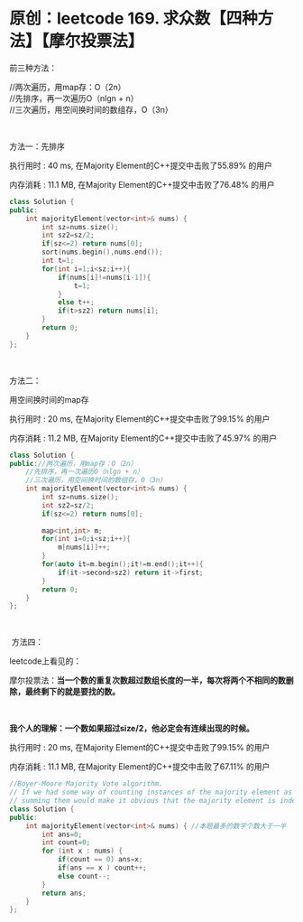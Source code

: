 # 原创：leetcode 169. 求众数【四种方法】【摩尔投票法】

前三种方法：

> 
<p>//两次遍历，用map存：O（2n）<br/>
//先排序，再一次遍历O（nlgn + n）<br/>
//三次遍历，用空间换时间的数组存，O（3n） </p>


 

方法一：先排序

执行用时 : 40 ms, 在Majority Element的C++提交中击败了55.89% 的用户

内存消耗 : 11.1 MB, 在Majority Element的C++提交中击败了76.48% 的用户
```c++
class Solution {
public:
    int majorityElement(vector<int>& nums) {
        int sz=nums.size();
        int sz2=sz/2;
        if(sz<=2) return nums[0];
        sort(nums.begin(),nums.end());
        int t=1;
        for(int i=1;i<sz;i++){
            if(nums[i]!=nums[i-1]){
                t=1;
            }
            else t++;
            if(t>sz2) return nums[i];
        }
        return 0;
    }
};
```
 

方法二：

用空间换时间的map存

执行用时 : 20 ms, 在Majority Element的C++提交中击败了99.15% 的用户

内存消耗 : 11.2 MB, 在Majority Element的C++提交中击败了45.97% 的用户
```c++
class Solution {
public://两次遍历，用map存：O（2n）
    //先排序，再一次遍历O（nlgn + n）
    //三次遍历，用空间换时间的数组存，O（3n）
    int majorityElement(vector<int>& nums) {
        int sz=nums.size();
        int sz2=sz/2;
        if(sz<=2) return nums[0];
        
        map<int,int> m;
        for(int i=0;i<sz;i++){
            m[nums[i]]++;
        }
        for(auto it=m.begin();it!=m.end();it++){
            if(it->second>sz2) return it->first;
        }
        return 0;
    }
};
```
 

 方法四：

leetcode上看见的：

摩尔投票法：**当一个数的重复次数超过数组长度的一半，每次将两个不相同的数删除，最终剩下的就是要找的数。**

 

**我个人的理解：一个数如果超过size/2，他必定会有连续出现的时候。**

执行用时 : 20 ms, 在Majority Element的C++提交中击败了99.15% 的用户

内存消耗 : 11.1 MB, 在Majority Element的C++提交中击败了67.11% 的用户

```c++
//Boyer-Moore Majority Vote algorithm.
// If we had some way of counting instances of the majority element as +1 and instances of any other element as -1, 
// summing them would make it obvious that the majority element is indeed the majority element.
class Solution {
public:
	int majorityElement(vector<int>& nums) { //本题最多的数字个数大于一半
        int ans=0;
        int count=0;
		for (int x : nums) {
            if(count == 0) ans=x;
            if(ans == x ) count++;
            else count--;
		}
		return ans;
	}
};
```
 
